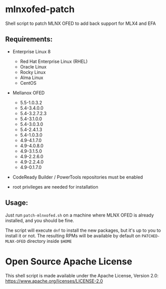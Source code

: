 # mlnxofed-patch

Shell script to patch MLNX OFED to add back support for MLX4 and EFA

## Requirements:
* Enterprise Linux 8
  * Red Hat Enterprise Linux (RHEL)
  * Oracle Linux
  * Rocky Linux
  * Alma Linux
  * CentOS


* Mellanox OFED
  * 5.5-1.0.3.2
  * 5.4-3.4.0.0
  * 5.4-3.2.7.2.3
  * 5.4-3.1.0.0
  * 5.4-3.0.3.0
  * 5.4-2.4.1.3
  * 5.4-1.0.3.0
  * 4.9-4.1.7.0
  * 4.9-4.0.8.0
  * 4.9-3.1.5.0
  * 4.9-2.2.6.0
  * 4.9-2.2.4.0
  * 4.9-0.1.7.0

* CodeReady Builder / PowerTools repositories must be enabled 
* root privileges are needed for installation

## Usage:

Just run `patch-mlnxofed.sh` on a machine where MLNX OFED is already installed,
and you should be fine.

The script will execute `dnf` to install the new packages, but it's up to you to
install it or not. The resulting RPMs will be available by default on 
`PATCHED-MLNX-OFED` directory inside `$HOME`

# Open Source Apache License

This shell script is made available under the Apache License, Version 2.0:
https://www.apache.org/licenses/LICENSE-2.0
